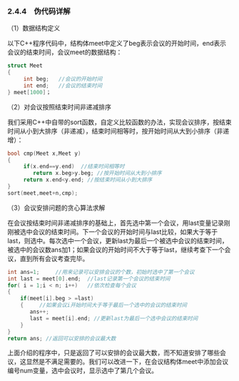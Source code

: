 ### 2.4.4　伪代码详解

（1）数据结构定义

以下C++程序代码中，结构体meet中定义了beg表示会议的开始时间，end表示会议的结束时间，会议meet的数据结构：

```c
struct Meet
{
     int beg;   //会议的开始时间
     int end;   //会议的结束时间
} meet[1000]；
```

（2）对会议按照结束时间非递减排序

我们采用C++中自带的sort函数，自定义比较函数的办法，实现会议排序，按结束时间从小到大排序（非递减），结束时间相等时，按开始时间从大到小排序（非递增）：

```c
bool cmp(Meet x,Meet y)
{
     if(x.end==y.end)  //结束时间相等时 
        return x.beg>y.beg; //按开始时间从大到小排序
     return x.end<y.end; //按结束时间从小到大排序
}
sort(meet,meet+n,cmp);
```

（3）会议安排问题的贪心算法求解

在会议按结束时间非递减排序的基础上，首先选中第一个会议，用last变量记录刚刚被选中会议的结束时间。下一个会议的开始时间与last比较，如果大于等于last，则选中。每次选中一个会议，更新last为最后一个被选中会议的结束时间，被选中的会议数ans加1；如果会议的开始时间不大于等于last，继续考查下一个会议，直到所有会议考查完毕。

```c
int ans=1;     //用来记录可以安排会议的个数，初始时选中了第一个会议
int last = meet[0].end;  //last记录第一个会议的结束时间
for( i = 1;i < n; i++)   //依次检查每个会议
{
    if(meet[i].beg > =last) 
    {     //如果会议i开始时间大于等于最后一个选中的会议的结束时间
       ans++;
       last = meet[i].end; //更新last为最后一个选中会议的结束时间
    }
}
return ans; //返回可以安排的会议最大数
```

上面介绍的程序中，只是返回了可以安排的会议最大数，而不知道安排了哪些会议，这显然是不满足需要的。我们可以改进一下，在会议结构体meet中添加会议编号num变量，选中会议时，显示选中了第几个会议。

